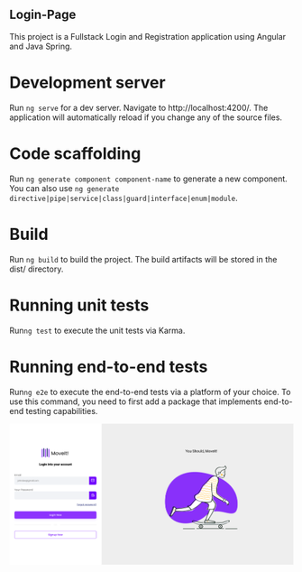 ## Login-Page 
This project is a Fullstack Login and Registration application using Angular and Java Spring.
# Development server
Run `ng serve` for a dev server. Navigate to http://localhost:4200/. The application will automatically reload if you change any of the source files.
# Code scaffolding
Run `ng generate component component-name` to generate a new component. You can also use `ng generate directive|pipe|service|class|guard|interface|enum|module`.
# Build
Run `ng build` to build the project. The build artifacts will be stored in the dist/ directory.
# Running unit tests
Run`ng test` to execute the unit tests via Karma.
# Running end-to-end tests
Run`ng e2e` to execute the end-to-end tests via a platform of your choice. To use this command, you need to first add a package that implements end-to-end testing capabilities.

![Texto Alternativo](login-page/src/assets/login.png)
